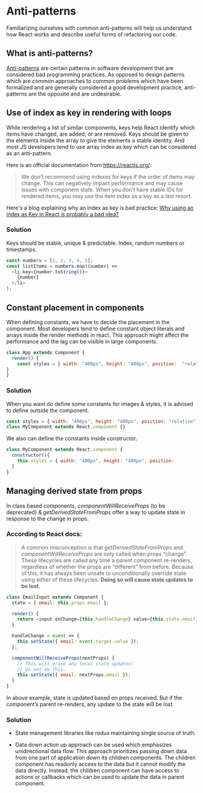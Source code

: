 # Anti-patterns

Familiarizing ourselves with common anti-patterns will help us understand how React works and describe useful forms of refactoring our code.

## What is anti-patterns?
[Anti-patterns](http://en.wikipedia.org/wiki/Anti-pattern) are certain patterns in software development that are considered bad programming practices.
As opposed to design patterns which are common approaches to common problems which have been formalized and are generally considered a good development practice, anti-patterns are the opposite and are undesirable.


## Use of index as key in rendering with loops

While rendering a list of similar components, keys help React identify which items have changed, are added, or are removed. Keys should be given to the elements inside the array to give the elements a stable identity. And most JS developers tend to use array index as key which can be considered as an anti-pattern.

Here is an official documentation from https://reactjs.org/:

> We don’t recommend using indexes for keys if the order of items may change. This can 
negatively impact performance and may cause issues with component state. When you don’t have stable IDs for rendered items, you may use the item index as a key as a last resort.

Here's a blog explaining why an index as key is bad practice:
[Why using an index as Key in React is probably a bad idea?](https://medium.com/@vraa/why-using-an-index-as-key-in-react-is-probably-a-bad-idea-7543de68b17c)

### Solution

Keys should be stable, unique & predictable. Index, random numbers or timestamps.

```javascript
const numbers = [1, 2, 3, 4, 5];
const listItems = numbers.map((number) =>
  <li key={number.toString()}>
    {number}
  </li>
);
```

## Constant placement in components

When defining constants, we have to decide the placement in the component. Most developers tend to define constant object literals and arrays inside the render methods in react. This approach might affect the performance and the lag can be visible in large components.

```javascript
class App extends Component {
  render() {
    const styles = { width: "400px", height: "400px", position:  "relative" };
}
}
```

### Solution
When you want do define some constants for images & styles, it is advised to define outside the component.

```javascript
const styles = { width: "400px", height: "400px", position: "relative" };
class MyComponent extends React.component {}
```

We also can define the constants inside constructor.
```javascript
class MyComponent extends React.component {
  constructor(){
    this.styles = { width: "400px", height: "400px", position:
  }
}
```

## Managing derived state from props

In class based components, *componentWillReceiveProps* (to be deprecated) & *getDerivedStateFromProps* offer a way to update state in response to the change in props.

### According to React docs:

> A common misconception is that *getDerivedStateFromProps* and *componentWillReceiveProps* are only called when props “change”. These lifecycles are called any time a parent component re-renders, regardless of whether the props are “different” from before. Because of this, it has always been unsafe to unconditionally override state using either of these lifecycles. **Doing so will cause state updates to be lost.**

```javascript
class EmailInput extends Component {
  state = { email: this.props.email };

  render() {
    return <input onChange={this.handleChange} value={this.state.email} />;
  }

  handleChange = event => {
    this.setState({ email: event.target.value });
  };

  componentWillReceiveProps(nextProps) {
    // This will erase any local state updates!
    // Do not do this.
    this.setState({ email: nextProps.email });
  }
}
```

In above example, state is updated based on props received. But if the component’s parent re-renders, any update to the state will be lost.

### Solution

- State management libraries like redux maintaining single source of truth.

- Data down action up approach can be used which emphasizes unidirectional data flow. This approach prioritizes passing down data from one part of application down its children components. The children component has readonly access to the data but it cannot modify the data directly. Instead, the children component can have access to actions or callbacks which can be used to update the data in parent component.

